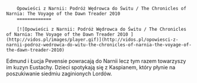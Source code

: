 
        Opowieści z Narnii: Podróż Wędrowca do Świtu / The Chronicles of Narnia: The Voyage of the Dawn Treader 2010 
        =============
        
        [![Opowieści z Narnii: Podróż Wędrowca do Świtu / The Chronicles of Narnia: The Voyage of the Dawn Treader 2010 ](http://vidos.pl/images/player.gif)](http://vidos.pl/opowiesci-z-narnii-podroz-wedrowca-do-witu-the-chronicles-of-narnia-the-voyage-of-the-dawn-treader-2010)
        
        
 Edmund i Łucja Pevensie powracają do Narnii lecz tym razem towarzyszy im kuzyn Eustachy. Dzieci spotykają się z Kaspianem, który płynie na poszukiwanie siedmiu zaginionych Lordów.
    
